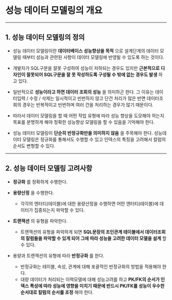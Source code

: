 # 성능 데이터 모델링의 개요
***

## 1. 성능 데이터 모델링의 정의

* 성능 데이터 모델링이란 **데이터베이스 성능향상을 목적** 으로 설계단계의 데이터 모델링 때부터
  성능과 관련된 사항이 데이터 모델링에 반영될 수 있도록 하는 것이다.

* 개발자가 SQL구문을 잘못 구성하여 성능이 저하되는 경우도 있지만 **근본적으로 디자인이 잘못되어
  SQL구문을 잘 못 작성하도록 구성될 수 밖에 없는 경우도 발생** 하고 있다.

* 일반적으로 **성능이라고 하면 데이터 조회의 성능** 을 의미하곤 한다.
  그 이유는 데이터입력 / 수정 / 삭제는 일시적이고 빈번하지 않고 단건 처리가 많은 반면
  데이터조회의 경우는 반복적이고 빈번하며 여러 건을 처리하는 경우가 많기 때문이다.

* 따라서 데이터 모델링을 할 때 어떤 작업 유형에 따라 성능 향상을 도모해야 하는지 목표를 분명하게 해야
  정확한 성능향상 모델링을 할 수 있음을 기억해야 한다.

* 성능 데이터 모델링이 **단순히 반정규화만을 의미하지 않음** 을 주목해야 한다.
  성능데이터 모델링은 정규화를 통해서도 수행할 수 있고 인덱스의 특징을 고려해서 칼럼의 순서도 변형할 수 있다.
***

## 2. 성능 데이터 모델링 고려사항

* **정규화** 를 정확하게 수행한다.

* **용량산정** 을 수행한다.
  * 각각의 엔터티(테이블)에 대한 용량산정을 수행하면 어떤 엔터티(테이블)에 데이터가 집중되는지 파악할 수 있다.

* **트랜잭션** 의 유형을 파악한다.
  * 트랜잭션의 유형을 파악하게 되면 **SQL문장의 조인관계 테이블에서 데이터조회의 칼럼들을 파악할 수 있게 되어
    그에 따라 성능을 고려한 데이터 모델을 설계** 할 수 있다.

* 용량과 트랜잭션의 유형에 따라 **반정규화** 를 한다.
  * 반정규화는 테이블, 속성, 관계에 대해 포괄적인 반정규화의 방법을 적용해야 한다.
  * 대량 데이터가 처리되는 이력모델에 대해 성능고려를 하고 **PK/FK의 순서가 인덱스 특성에 따라 성능에 영향을 미치기 때문에
    반드시 PK/FK를 성능이 우수한 순서대로 칼럼의 순서를 조정** 해야 한다.
